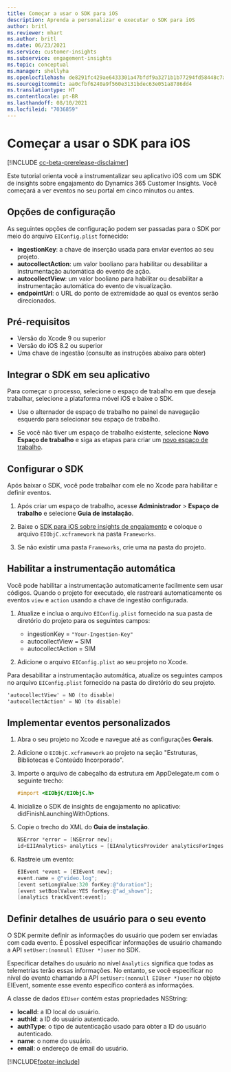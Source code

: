 ```yaml
---
title: Começar a usar o SDK para iOS
description: Aprenda a personalizar e executar o SDK para iOS
author: britl
ms.reviewer: mhart
ms.author: britl
ms.date: 06/23/2021
ms.service: customer-insights
ms.subservice: engagement-insights
ms.topic: conceptual
ms.manager: shellyha
ms.openlocfilehash: de8291fc429ae6433301a47bfdf9a3271b1b77294fd58448c7aa6bd0783edc97
ms.sourcegitcommit: aa0cfbf6240a9f560e3131bdec63e051a8786dd4
ms.translationtype: HT
ms.contentlocale: pt-BR
ms.lasthandoff: 08/10/2021
ms.locfileid: "7036859"
---
```

# <a name="get-started-with-the-ios-sdk"></a>Começar a usar o SDK para iOS

[!INCLUDE [cc-beta-prerelease-disclaimer](includes/cc-beta-prerelease-disclaimer.md)]

Este tutorial orienta você a instrumentalizar seu aplicativo iOS com um SDK de insights sobre engajamento do Dynamics 365 Customer Insights. Você começará a ver eventos no seu portal em cinco minutos ou antes.

## <a name="configuration-options"></a>Opções de configuração

As seguintes opções de configuração podem ser passadas para o SDK por meio do arquivo `EIConfig.plist` fornecido:

- **ingestionKey**: a chave de inserção usada para enviar eventos ao seu projeto.
- **autocollectAction**: um valor booliano para habilitar ou desabilitar a instrumentação automática do evento de ação.
- **autocollectView**: um valor booliano para habilitar ou desabilitar a instrumentação automática do evento de visualização.
- **endpointUrl**: o URL do ponto de extremidade ao qual os eventos serão direcionados.

## <a name="prerequisites"></a>Pré-requisitos

- Versão do Xcode 9 ou superior
- Versão do iOS 8.2 ou superior
- Uma chave de ingestão (consulte as instruções abaixo para obter)

## <a name="integrate-the-sdk-into-your-application"></a>Integrar o SDK em seu aplicativo

Para começar o processo, selecione o espaço de trabalho em que deseja trabalhar, selecione a plataforma móvel iOS e baixe o SDK.

- Use o alternador de espaço de trabalho no painel de navegação esquerdo para selecionar seu espaço de trabalho.

- Se você não tiver um espaço de trabalho existente, selecione **Novo Espaço de trabalho** e siga as etapas para criar um [novo espaço de trabalho](create-workspace.md).

## <a name="configure-the-sdk"></a>Configurar o SDK

Após baixar o SDK, você pode trabalhar com ele no Xcode para habilitar e definir eventos.

1. Após criar um espaço de trabalho, acesse **Administrador** > **Espaço de trabalho** e selecione **Guia de instalação**.

1. Baixe o [SDK para iOS sobre insights de engajamento](https://download.pi.dynamics.com/sdk/EI-SDKs/ei-ios-sdk.zip) e coloque o arquivo `EIObjC.xcframework` na pasta `Frameworks`.

1. Se não existir uma pasta `Frameworks`, crie uma na pasta do projeto.

## <a name="enable-auto-instrumentation"></a>Habilitar a instrumentação automática
 
Você pode habilitar a instrumentação automaticamente facilmente sem usar códigos. Quando o projeto for executado, ele rastreará automaticamente os eventos `view` e `action` usando a chave de ingestão configurada. 

1. Atualize e inclua o arquivo `EIConfig.plist` fornecido na sua pasta de diretório do projeto para os seguintes campos:
    - ingestionKey = `"Your-Ingestion-Key"`
    - autocollectView = SIM
    - autocollectAction = SIM

2. Adicione o arquivo `EIConfig.plist` ao seu projeto no Xcode. 



Para desabilitar a instrumentação automática, atualize os seguintes campos no arquivo `EIConfig.plist` fornecido na pasta do diretório do seu projeto. 

```objectivec
'autocollectView' = NO (to disable)
'autocollectAction' = NO (to disable)
```


## <a name="implement-custom-events"></a>Implementar eventos personalizados

1. Abra o seu projeto no Xcode e navegue até as configurações **Gerais**. 
1. Adicione o `EIObjC.xcframework` ao projeto na seção "Estruturas, Bibliotecas e Conteúdo Incorporado".

1. Importe o arquivo de cabeçalho da estrutura em AppDelegate.m com o seguinte trecho:

    ```objectivec
    #import <EIObjC/EIObjC.h>
    ```

1. Inicialize o SDK de insights de engajamento no aplicativo: didFinishLaunchingWithOptions.
1. Copie o trecho do XML do **Guia de instalação**.

    ```objectivec
    NSError *error = [NSError new];
    id<EIIAnalytics> analytics = [EIAnalyticsProvider analyticsForIngestionKey:nil error:&error];
    ```

1. Rastreie um evento:

    ```objectivec
    EIEvent *event = [EIEvent new];
    event.name = @"video.log";
    [event setLongValue:320 forKey:@"duration"];
    [event setBoolValue:YES forKey:@"ad_shown"];
    [analytics trackEvent:event];
    ```

## <a name="set-user-details-for-your-event"></a>Definir detalhes de usuário para o seu evento

O SDK permite definir as informações do usuário que podem ser enviadas com cada evento. É possível especificar informações de usuário chamando a API `setUser:(nonnull EIUser *)user` no SDK.

Especificar detalhes do usuário no nível `Analytics` significa que todas as telemetrias terão essas informações. No entanto, se você especificar no nível do evento chamando a API `setUser:(nonnull EIUser *)user` no objeto EIEvent, somente esse evento específico conterá as informações.

A classe de dados `EIUser` contém estas propriedades NSString:

- **localId**: a ID local do usuário.
- **authId**: a ID do usuário autenticado.
- **authType**: o tipo de autenticação usado para obter a ID do usuário autenticado.
- **name**: o nome do usuário.
- **email**: o endereço de email do usuário.


[!INCLUDE[footer-include](../includes/footer-banner.md)]
